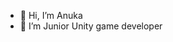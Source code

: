 - 👋 Hi, I’m Anuka
- 👀 I’m Junior Unity game developer
<!---
Sulamanidze1/Sulamanidze1 is a ✨ special ✨ repository because its `README.md` (this file) appears on your GitHub profile.
You can click the Preview link to take a look at your changes.
--->
